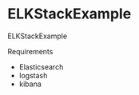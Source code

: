 # ELKStackExample
ELKStackExample

[logo]: https://i.imgur.com/uMIuOAM.png "ELK"

Requirements

- Elasticsearch
- logstash
- kibana

